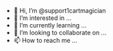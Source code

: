 - 👋 Hi, I’m @support1cartmagician
- 👀 I’m interested in ...
- 🌱 I’m currently learning ...
- 💞️ I’m looking to collaborate on ...
- 📫 How to reach me ...

<!---
support1cartmagician/support1cartmagician is a ✨ special ✨ repository because its `README.md` (this file) appears on your GitHub profile.
You can click the Preview link to take a look at your changes.
--->
